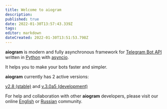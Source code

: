 ```yaml
---
title: Welcome to aiogram
description: 
published: true
date: 2022-01-30T13:57:43.339Z
tags: 
editor: markdown
dateCreated: 2022-01-30T13:51:53.798Z
---
```


**aiogram** is modern and fully asynchronous framework for [Telegram Bot API](https://core.telegram.org/bots/api) written in [Python](https://www.python.org/) with [asyncio](https://docs.python.org/3/library/asyncio.html).

It helps you to make your bots faster and simpler.

**aiogram** currently has 2 active versions:

[v2.8 (stable)](https://docs.aiogram.dev/) and [v.3.0a5 (development)](https://dev-docs.aiogram.dev/)

For help and collaboration with other **aiogram** developers, please visit our online [English](https://t.me/aiogram) or [Russian](https://t.me/aiogram_ru) community.